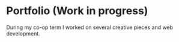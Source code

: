 # Portfolio (Work in progress)
During my co-op term I worked on several creative pieces and web development.
